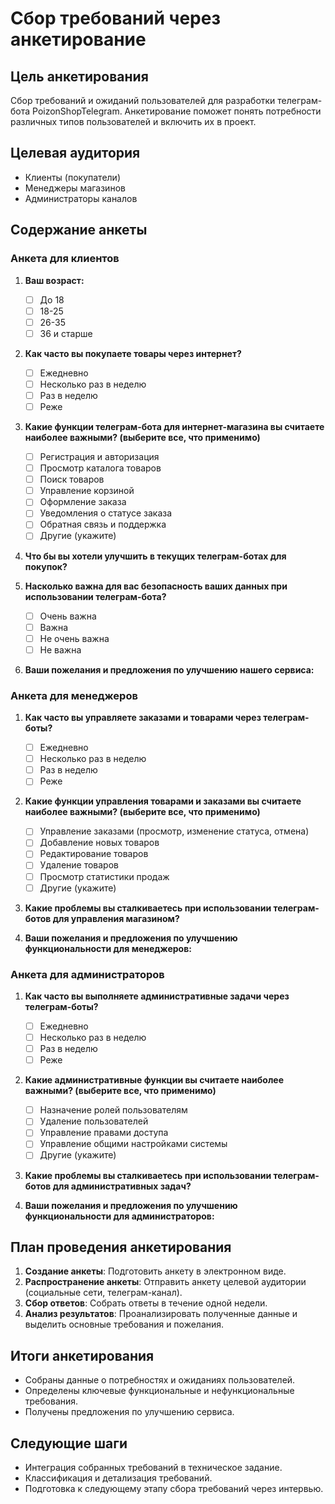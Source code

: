 # Сбор требований через анкетирование

## Цель анкетирования
Сбор требований и ожиданий пользователей для разработки телеграм-бота PoizonShopTelegram. Анкетирование поможет понять потребности различных типов пользователей и включить их в проект.

## Целевая аудитория
- Клиенты (покупатели)
- Менеджеры магазинов
- Администраторы каналов

## Содержание анкеты

### Анкета для клиентов

1. **Ваш возраст:**
   - [ ] До 18
   - [ ] 18-25
   - [ ] 26-35
   - [ ] 36 и старше

2. **Как часто вы покупаете товары через интернет?**
   - [ ] Ежедневно
   - [ ] Несколько раз в неделю
   - [ ] Раз в неделю
   - [ ] Реже

3. **Какие функции телеграм-бота для интернет-магазина вы считаете наиболее важными? (выберите все, что применимо)**
   - [ ] Регистрация и авторизация
   - [ ] Просмотр каталога товаров
   - [ ] Поиск товаров
   - [ ] Управление корзиной
   - [ ] Оформление заказа
   - [ ] Уведомления о статусе заказа
   - [ ] Обратная связь и поддержка
   - [ ] Другие (укажите)

4. **Что бы вы хотели улучшить в текущих телеграм-ботах для покупок?**
   

5. **Насколько важна для вас безопасность ваших данных при использовании телеграм-бота?**
   - [ ] Очень важна
   - [ ] Важна
   - [ ] Не очень важна
   - [ ] Не важна

6. **Ваши пожелания и предложения по улучшению нашего сервиса:**
  

### Анкета для менеджеров

1. **Как часто вы управляете заказами и товарами через телеграм-боты?**
   - [ ] Ежедневно
   - [ ] Несколько раз в неделю
   - [ ] Раз в неделю
   - [ ] Реже

2. **Какие функции управления товарами и заказами вы считаете наиболее важными? (выберите все, что применимо)**
   - [ ] Управление заказами (просмотр, изменение статуса, отмена)
   - [ ] Добавление новых товаров
   - [ ] Редактирование товаров
   - [ ] Удаление товаров
   - [ ] Просмотр статистики продаж
   - [ ] Другие (укажите)

3. **Какие проблемы вы сталкиваетесь при использовании телеграм-ботов для управления магазином?**
   

4. **Ваши пожелания и предложения по улучшению функциональности для менеджеров:**
   

### Анкета для администраторов

1. **Как часто вы выполняете административные задачи через телеграм-боты?**
   - [ ] Ежедневно
   - [ ] Несколько раз в неделю
   - [ ] Раз в неделю
   - [ ] Реже

2. **Какие административные функции вы считаете наиболее важными? (выберите все, что применимо)**
   - [ ] Назначение ролей пользователям
   - [ ] Удаление пользователей
   - [ ] Управление правами доступа
   - [ ] Управление общими настройками системы
   - [ ] Другие (укажите)

3. **Какие проблемы вы сталкиваетесь при использовании телеграм-ботов для административных задач?**
    

4. **Ваши пожелания и предложения по улучшению функциональности для администраторов:**
    

## План проведения анкетирования

1. **Создание анкеты**: Подготовить анкету в электронном виде.
2. **Распространение анкеты**: Отправить анкету целевой аудитории (социальные сети, телеграм-канал).
3. **Сбор ответов**: Собрать ответы в течение одной недели.
4. **Анализ результатов**: Проанализировать полученные данные и выделить основные требования и пожелания.

## Итоги анкетирования
- Собраны данные о потребностях и ожиданиях пользователей.
- Определены ключевые функциональные и нефункциональные требования.
- Получены предложения по улучшению сервиса.

## Следующие шаги
- Интеграция собранных требований в техническое задание.
- Классификация и детализация требований.
- Подготовка к следующему этапу сбора требований через интервью.
